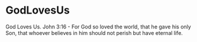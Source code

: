 # GodLovesUs
God Loves Us. John 3:16 - For God so loved the world, that he gave his only Son, that whoever believes in him should not perish but have eternal life.
